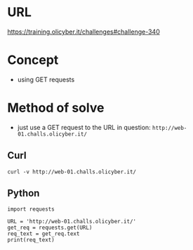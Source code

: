 # URL
https://training.olicyber.it/challenges#challenge-340
# Concept
* using GET requests
# Method of solve
* just use a GET request to the URL in question: `http://web-01.challs.olicyber.it/`
## Curl
```
curl -v http://web-01.challs.olicyber.it/
```
## Python
```
import requests

URL = 'http://web-01.challs.olicyber.it/'
get_req = requests.get(URL)
req_text = get_req.text
print(req_text)
```


